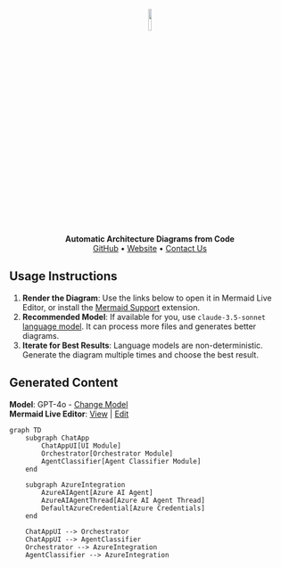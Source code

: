 <p align="center">
    <a href="https://swark.io">
        <img src="https://raw.githubusercontent.com/swark-io/swark/refs/heads/main/assets/logo/swark-logo-dark-mode.png" width="10%" />
    </a>
</p>
<p align="center">
    <b>Automatic Architecture Diagrams from Code</b><br />
    <a href="https://github.com/swark-io/swark">GitHub</a> • <a href="https://swark.io">Website</a> • <a href="mailto:contact@swark.io">Contact Us</a>
</p>

## Usage Instructions

1. **Render the Diagram**: Use the links below to open it in Mermaid Live Editor, or install the [Mermaid Support](https://marketplace.visualstudio.com/items?itemName=bierner.markdown-mermaid) extension.
2. **Recommended Model**: If available for you, use `claude-3.5-sonnet` [language model](vscode://settings/swark.languageModel). It can process more files and generates better diagrams.
3. **Iterate for Best Results**: Language models are non-deterministic. Generate the diagram multiple times and choose the best result.

## Generated Content
**Model**: GPT-4o - [Change Model](vscode://settings/swark.languageModel)  
**Mermaid Live Editor**: [View](https://mermaid.live/view#pako:eNp1kb1uwyAUhV8F3Tl5AQ-VLHvxUHVoMpkM1FwbJBusCwxplHcvMWn9E5ftnPsdfg43aKxEyICbjsSo2KnkhsXlwlcyCiV8Po7Jfaynca7qc8XerQw9XubpBzUKnSfhLdVL8YrmHRpf9MI53WqketJsNtYJNJKbzd3y70BYGY9Rem3NYu_HJK-mLetJsLxKJ172qZMiFHLDsuQuIiW2IvR-wgpCGSEt-mdsNtzrrf96Y8fj26qnvfmmnISs-pyo3QI22X9IOMCANAgt4_ffOHiFA3LIGAeZHsnhHqEwSuGx1CImB8g8BTyACN5-Xk3zq8mGTkHWxpfj_QcJ9ciA) | [Edit](https://mermaid.live/edit#pako:eNp1kb1uwyAUhV8F3Tl5AQ-VLHvxUHVoMpkM1FwbJBusCwxplHcvMWn9E5ftnPsdfg43aKxEyICbjsSo2KnkhsXlwlcyCiV8Po7Jfaynca7qc8XerQw9XubpBzUKnSfhLdVL8YrmHRpf9MI53WqketJsNtYJNJKbzd3y70BYGY9Rem3NYu_HJK-mLetJsLxKJ172qZMiFHLDsuQuIiW2IvR-wgpCGSEt-mdsNtzrrf96Y8fj26qnvfmmnISs-pyo3QI22X9IOMCANAgt4_ffOHiFA3LIGAeZHsnhHqEwSuGx1CImB8g8BTyACN5-Xk3zq8mGTkHWxpfj_QcJ9ciA)

```mermaid
graph TD
    subgraph ChatApp
        ChatAppUI[UI Module]
        Orchestrator[Orchestrator Module]
        AgentClassifier[Agent Classifier Module]
    end

    subgraph AzureIntegration
        AzureAIAgent[Azure AI Agent]
        AzureAIAgentThread[Azure AI Agent Thread]
        DefaultAzureCredential[Azure Credentials]
    end

    ChatAppUI --> Orchestrator
    ChatAppUI --> AgentClassifier
    Orchestrator --> AzureIntegration
    AgentClassifier --> AzureIntegration
```